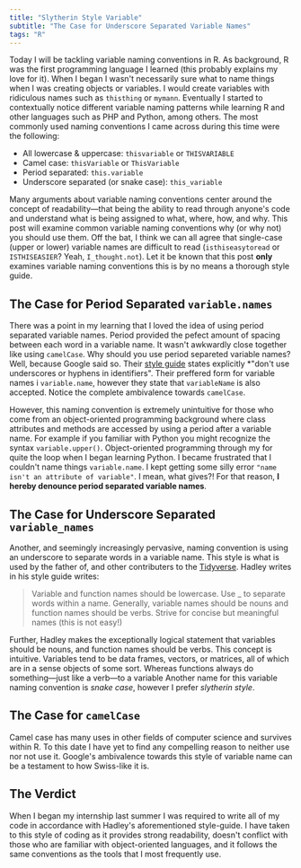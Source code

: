 ```yaml
---
title: "Slytherin Style Variable"
subtitle: "The Case for Underscore Separated Variable Names"
tags: "R"
---
```


Today I will be tackling variable naming conventions in R. As background, R was the first programming language I learned (this probably explains my love for it). When I began I wasn't necessarily sure what to name things when I was creating objects or variables. I would create variables with ridiculous names such as `thisthing` or `mymann`. Eventually I started to contextually notice different variable naming patterns while learning R and other languages such as PHP and Python, among others. The most commonly used naming conventions I came across during this time were the following:
<!--split-->
  - All lowercase & uppercase: `thisvariable` or `THISVARIABLE`
  - Camel case: `thisVariable` or `ThisVariable`
  - Period separated: `this.variable`
  - Underscore separated (or snake case): `this_variable`

Many arguments about variable naming conventions center around the concept of readability—that being the ability to read through anyone's code and understand what is being assigned to what, where, how, and why. This post will examine common variable naming conventions why (or why not) you should use them. Off the bat, I think we can all agree that single-case (upper or lower) variable names are difficult to read (`isthiseasytoread` or `ISTHISEASIER`? Yeah, `I_thought.not`). Let it be known that this post **only** examines variable naming conventions this is by no means a thorough style guide.

## The Case for Period Separated `variable.names`

There was a point in my learning that I loved the idea of using period separated variable names. Period provided the pefect amount of spacing between each word in a variable name. It wasn't awkwardly close together like using `camelCase`. Why should you use period separeted variable names? Well, because Google said so. Their [style guide](https://google.github.io/styleguide/Rguide.xml) states explicitly *"don't use underscores or hyphens in identifiers". Their preffered form for variable names i `variable.name`, however they state that `variableName` is also accepted. Notice the complete ambivalence towards `camelCase`.

However, this naming convention is extremely unintuitive for those who come from an object-oriented programming background where class attributes and methods are accessed by using a period after a variable name. For example if you familiar with Python you might recognize the syntax `variable.upper()`. Object-oriented programming through my for quite the loop when I began learning Python. I became frustrated that I couldn't name things `variable.name`. I kept getting some silly error `"name isn't an attribute of variable"`. I mean, what gives?! For that reason, **I hereby denounce period separated variable names**.

## The Case for Underscore Separated `variable_names`

Another, and seemingly increasingly pervasive, naming convention is using an underscore to separate words in a variable name. This style is what is used by the father of, and other contributers to the [Tidyverse](http://tidyverse.org/). Hadley writes in his style guide writes:

  > Variable and function names should be lowercase. Use _ to separate words within a name. Generally, variable names should be nouns and function names should be verbs. Strive for concise but meaningful names (this is not easy!)

Further, Hadley makes the exceptionally logical statement that variables should be nouns, and function names should be verbs. This concept is intuitive. Variables tend to be data frames, vectors, or matrices, all of which are in a sense objects of some sort. Whereas functions always do something—just like a verb—to a variable Another name for this variable naming convention is *snake case*, however I prefer *slytherin style*.


## The Case for `camelCase`

Camel case has many uses in other fields of computer science and survives within R. To this date I have yet to find any compelling reason to neither use nor not use it. Google's ambivalence towards this style of variable name can be a testament to how Swiss-like it is.


## The Verdict

When I began my internship last summer I was required to write all of my code in accordance with Hadley's aforementioned style-guide. I have taken to this style of coding as it provides strong readability, doesn't conflict with those who are familiar with object-oriented languages, and it follows the same conventions as the tools that I most frequently use.
